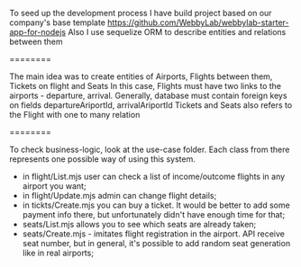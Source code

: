 To seed up the development process I have build project based on our company's base template
https://github.com/WebbyLab/webbylab-starter-app-for-nodejs
Also I use sequelize ORM to describe entities and relations between them

========

The main idea was to create entities of Airports, Flights between them, Tickets on flight and Seats
In this case, Flights must have two links to the airports - departure, arrival. Generally, database must contain foreign keys on fields departureAriportId, arrivalAriportId
Tickets and Seats also refers to the Flight with one to many relation

========

To check business-logic, look at the use-case folder. Each class from there represents one possible way of using this system.
- in flight/List.mjs user can check a list of income/outcome flights in any airport you want;
- in flight/Update.mjs admin can change flight details;
- in tickts/Create.mjs you can buy a ticket. It would be better to add some payment info there, but unfortunately didn't have enough time for that;
- seats/List.mjs allows you to see which seats are already taken;
- seats/Create.mjs - imitates flight registration in the airport. API receive seat number, but in general, it's  possible to add random seat generation like in real airports;

